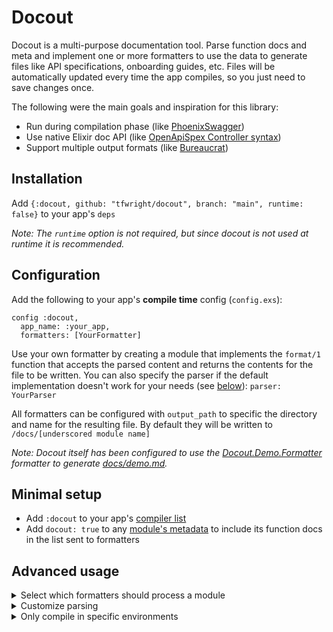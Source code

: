 # Docout

Docout is a multi-purpose documentation tool. Parse function docs and meta and implement one or more formatters to use the data to generate files like API specifications, onboarding guides, etc. Files will be automatically updated every time the app compiles, so you just need to save changes once.

The following were the main goals and inspiration for this library:

* Run during compilation phase (like [PhoenixSwagger](https://github.com/xerions/phoenix_swagger))
* Use native Elixir doc API (like [OpenApiSpex Controller syntax](https://github.com/open-api-spex/open_api_spex/blob/master/lib/open_api_spex/controller.ex))
* Support multiple output formats (like [Bureaucrat](https://github.com/api-hogs/bureaucrat))

## Installation

Add `{:docout, github: "tfwright/docout", branch: "main", runtime: false}` to your app's `deps`

*Note: The `runtime` option is not required, but since docout is not used at runtime it is recommended.*

## Configuration

Add the following to your app's **compile time** config (`config.exs`):

```
config :docout,
  app_name: :your_app,
  formatters: [YourFormatter]
```

Use your own formatter by creating a module that implements the `format/1` function that accepts the parsed content and returns the contents for the file to be written. You can also specify the parser if the default implementation doesn't work for your needs (see [below](#advanced-usage)): `parser: YourParser`

All formatters can be configured with `output_path` to specific the directory and name for the resulting file. By default they will be written to `/docs/[underscored module name]`

*Note: Docout itself has been configured to use the [Docout.Demo.Formatter](demo/formatter.ex) formatter to generate [docs/demo.md](docs/demo.md).*

## Minimal setup

* Add `:docout` to your app's [compiler list](https://hexdocs.pm/mix/1.12/Mix.Tasks.Compile.html#content)
* Add `docout: true` to any [module's metadata](https://hexdocs.pm/elixir/writing-documentation.html#documentation-metadata) to include its function docs in the list sent to formatters

## Advanced usage

<details>
<summary>Select which formatters should process a module</summary>

  ```
  defmodule MyModule do
    @moduledoc docout: [XFormatter, YFormatter]
  end
  ```
</details>

<details>
<summary>Customize parsing</summary>

  ```
  # mix.exs
  def YourApp.DocParser do
    def parse(mod, docs) do
      # whatever you want
    end
  end

  # config.exs

  config :docout, parser: YourApp.Parser
  ```
</details>

<details>
<summary>Only compile in specific environments</summary>

  ```
  # mix.exs
  def project do
    # ...
    compilers: Mix.compilers() ++ compilers(Mix.env())
    # ...
  end

  # ...

  defp compilers(:dev), do: true
  defp compilers(_), do: false  
  ```
</details>
